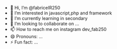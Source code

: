 - 👋 Hi, I’m @fabriceIR250
- 👀 I’m interested in javascript,php and framework
- 🌱 I’m currently learning in secondary
- 💞️ I’m looking to collaborate on ...
- 📫 How to reach me on instagram dev_fab250
- 😄 Pronouns: ...
- ⚡ Fun fact: ...

<!---
fabriceIR250/fabriceIR250 is a ✨ special ✨ repository because its `README.md` (this file) appears on your GitHub profile.
You can click the Preview link to take a look at your changes.
--->
